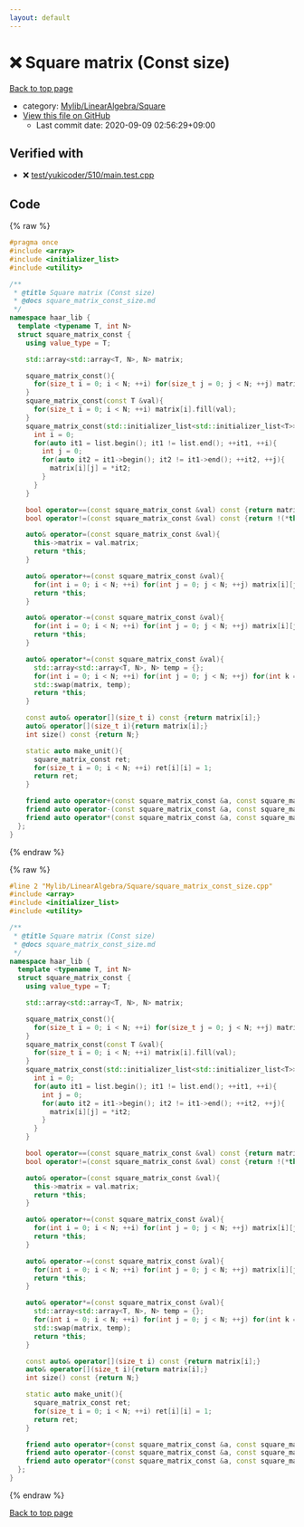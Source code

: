 ```yaml
---
layout: default
---
```


<!-- mathjax config similar to math.stackexchange -->
<script type="text/javascript" async
  src="https://cdnjs.cloudflare.com/ajax/libs/mathjax/2.7.5/MathJax.js?config=TeX-MML-AM_CHTML">
</script>
<script type="text/x-mathjax-config">
  MathJax.Hub.Config({
    TeX: { equationNumbers: { autoNumber: "AMS" }},
    tex2jax: {
      inlineMath: [ ['$','$'] ],
      processEscapes: true
    },
    "HTML-CSS": { matchFontHeight: false },
    displayAlign: "left",
    displayIndent: "2em"
  });
</script>

<script type="text/javascript" src="https://cdnjs.cloudflare.com/ajax/libs/jquery/3.4.1/jquery.min.js"></script>
<script src="https://cdn.jsdelivr.net/npm/jquery-balloon-js@1.1.2/jquery.balloon.min.js" integrity="sha256-ZEYs9VrgAeNuPvs15E39OsyOJaIkXEEt10fzxJ20+2I=" crossorigin="anonymous"></script>
<script type="text/javascript" src="../../../../assets/js/copy-button.js"></script>
<link rel="stylesheet" href="../../../../assets/css/copy-button.css" />


# :x: Square matrix (Const size)

<a href="../../../../index.html">Back to top page</a>

* category: <a href="../../../../index.html#b58b3fdb1287502881e9117a37552614">Mylib/LinearAlgebra/Square</a>
* <a href="{{ site.github.repository_url }}/blob/master/Mylib/LinearAlgebra/Square/square_matrix_const_size.cpp">View this file on GitHub</a>
    - Last commit date: 2020-09-09 02:56:29+09:00




## Verified with

* :x: <a href="../../../../verify/test/yukicoder/510/main.test.cpp.html">test/yukicoder/510/main.test.cpp</a>


## Code

<a id="unbundled"></a>
{% raw %}
```cpp
#pragma once
#include <array>
#include <initializer_list>
#include <utility>

/**
 * @title Square matrix (Const size)
 * @docs square_matrix_const_size.md
 */
namespace haar_lib {
  template <typename T, int N>
  struct square_matrix_const {
    using value_type = T;

    std::array<std::array<T, N>, N> matrix;

    square_matrix_const(){
      for(size_t i = 0; i < N; ++i) for(size_t j = 0; j < N; ++j) matrix[i][j] = 0;
    }
    square_matrix_const(const T &val){
      for(size_t i = 0; i < N; ++i) matrix[i].fill(val);
    }
    square_matrix_const(std::initializer_list<std::initializer_list<T>> list){
      int i = 0;
      for(auto it1 = list.begin(); it1 != list.end(); ++it1, ++i){
        int j = 0;
        for(auto it2 = it1->begin(); it2 != it1->end(); ++it2, ++j){
          matrix[i][j] = *it2;
        }
      }
    }

    bool operator==(const square_matrix_const &val) const {return matrix == val.matrix;}
    bool operator!=(const square_matrix_const &val) const {return !(*this == val);}

    auto& operator=(const square_matrix_const &val){
      this->matrix = val.matrix;
      return *this;
    }

    auto& operator+=(const square_matrix_const &val){
      for(int i = 0; i < N; ++i) for(int j = 0; j < N; ++j) matrix[i][j] = matrix[i][j] + val[i][j];
      return *this;
    }

    auto& operator-=(const square_matrix_const &val){
      for(int i = 0; i < N; ++i) for(int j = 0; j < N; ++j) matrix[i][j] = matrix[i][j] - val[i][j];
      return *this;
    }

    auto& operator*=(const square_matrix_const &val){
      std::array<std::array<T, N>, N> temp = {};
      for(int i = 0; i < N; ++i) for(int j = 0; j < N; ++j) for(int k = 0; k < N; ++k) temp[i][j] = temp[i][j] + matrix[i][k] * val[k][j];
      std::swap(matrix, temp);
      return *this;
    }

    const auto& operator[](size_t i) const {return matrix[i];}
    auto& operator[](size_t i){return matrix[i];}
    int size() const {return N;}

    static auto make_unit(){
      square_matrix_const ret;
      for(size_t i = 0; i < N; ++i) ret[i][i] = 1;
      return ret;
    }

    friend auto operator+(const square_matrix_const &a, const square_matrix_const &b){auto ret = a; ret += b; return ret;}
    friend auto operator-(const square_matrix_const &a, const square_matrix_const &b){auto ret = a; ret -= b; return ret;}
    friend auto operator*(const square_matrix_const &a, const square_matrix_const &b){auto ret = a; ret *= b; return ret;}
  };
}

```
{% endraw %}

<a id="bundled"></a>
{% raw %}
```cpp
#line 2 "Mylib/LinearAlgebra/Square/square_matrix_const_size.cpp"
#include <array>
#include <initializer_list>
#include <utility>

/**
 * @title Square matrix (Const size)
 * @docs square_matrix_const_size.md
 */
namespace haar_lib {
  template <typename T, int N>
  struct square_matrix_const {
    using value_type = T;

    std::array<std::array<T, N>, N> matrix;

    square_matrix_const(){
      for(size_t i = 0; i < N; ++i) for(size_t j = 0; j < N; ++j) matrix[i][j] = 0;
    }
    square_matrix_const(const T &val){
      for(size_t i = 0; i < N; ++i) matrix[i].fill(val);
    }
    square_matrix_const(std::initializer_list<std::initializer_list<T>> list){
      int i = 0;
      for(auto it1 = list.begin(); it1 != list.end(); ++it1, ++i){
        int j = 0;
        for(auto it2 = it1->begin(); it2 != it1->end(); ++it2, ++j){
          matrix[i][j] = *it2;
        }
      }
    }

    bool operator==(const square_matrix_const &val) const {return matrix == val.matrix;}
    bool operator!=(const square_matrix_const &val) const {return !(*this == val);}

    auto& operator=(const square_matrix_const &val){
      this->matrix = val.matrix;
      return *this;
    }

    auto& operator+=(const square_matrix_const &val){
      for(int i = 0; i < N; ++i) for(int j = 0; j < N; ++j) matrix[i][j] = matrix[i][j] + val[i][j];
      return *this;
    }

    auto& operator-=(const square_matrix_const &val){
      for(int i = 0; i < N; ++i) for(int j = 0; j < N; ++j) matrix[i][j] = matrix[i][j] - val[i][j];
      return *this;
    }

    auto& operator*=(const square_matrix_const &val){
      std::array<std::array<T, N>, N> temp = {};
      for(int i = 0; i < N; ++i) for(int j = 0; j < N; ++j) for(int k = 0; k < N; ++k) temp[i][j] = temp[i][j] + matrix[i][k] * val[k][j];
      std::swap(matrix, temp);
      return *this;
    }

    const auto& operator[](size_t i) const {return matrix[i];}
    auto& operator[](size_t i){return matrix[i];}
    int size() const {return N;}

    static auto make_unit(){
      square_matrix_const ret;
      for(size_t i = 0; i < N; ++i) ret[i][i] = 1;
      return ret;
    }

    friend auto operator+(const square_matrix_const &a, const square_matrix_const &b){auto ret = a; ret += b; return ret;}
    friend auto operator-(const square_matrix_const &a, const square_matrix_const &b){auto ret = a; ret -= b; return ret;}
    friend auto operator*(const square_matrix_const &a, const square_matrix_const &b){auto ret = a; ret *= b; return ret;}
  };
}

```
{% endraw %}

<a href="../../../../index.html">Back to top page</a>

